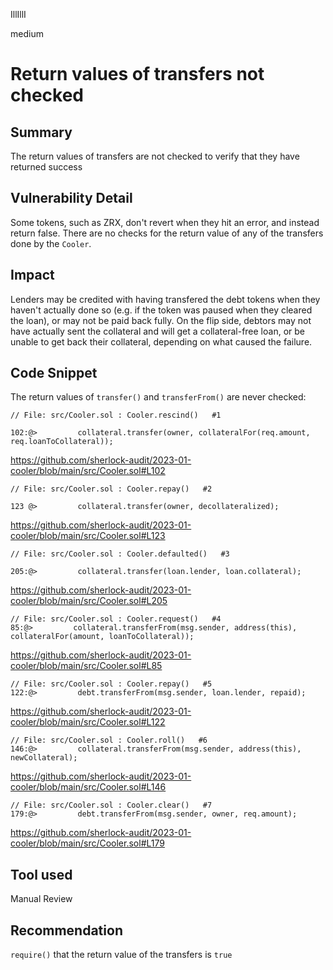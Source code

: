 IllIllI

medium

# Return values of transfers not checked

## Summary

The return values of transfers are not checked to verify that they have returned success


## Vulnerability Detail

Some tokens, such as ZRX, don't revert when they hit an error, and instead return false. There are no checks for the return value of any of the transfers done by the `Cooler`.


## Impact

Lenders may be credited with having transfered the debt tokens when they haven't actually done so (e.g. if the token was paused when they cleared the loan), or may not be paid back fully. On the flip side, debtors may not have actually sent the collateral and will get a collateral-free loan, or be unable to get back their collateral, depending on what caused the failure.


## Code Snippet

The return values of `transfer()` and `transferFrom()` are never checked:

```solidity
// File: src/Cooler.sol : Cooler.rescind()   #1

102:@>         collateral.transfer(owner, collateralFor(req.amount, req.loanToCollateral));
```
https://github.com/sherlock-audit/2023-01-cooler/blob/main/src/Cooler.sol#L102


```solidity
// File: src/Cooler.sol : Cooler.repay()   #2

123 @>         collateral.transfer(owner, decollateralized);
```
https://github.com/sherlock-audit/2023-01-cooler/blob/main/src/Cooler.sol#L123

```solidity
// File: src/Cooler.sol : Cooler.defaulted()   #3

205:@>         collateral.transfer(loan.lender, loan.collateral);
```
https://github.com/sherlock-audit/2023-01-cooler/blob/main/src/Cooler.sol#L205


```solidity
// File: src/Cooler.sol : Cooler.request()   #4
85:@>         collateral.transferFrom(msg.sender, address(this), collateralFor(amount, loanToCollateral));
```
https://github.com/sherlock-audit/2023-01-cooler/blob/main/src/Cooler.sol#L85



```solidity
// File: src/Cooler.sol : Cooler.repay()   #5
122:@>         debt.transferFrom(msg.sender, loan.lender, repaid);
```
https://github.com/sherlock-audit/2023-01-cooler/blob/main/src/Cooler.sol#L122


```solidity
// File: src/Cooler.sol : Cooler.roll()   #6
146:@>         collateral.transferFrom(msg.sender, address(this), newCollateral);
```
https://github.com/sherlock-audit/2023-01-cooler/blob/main/src/Cooler.sol#L146


```solidity
// File: src/Cooler.sol : Cooler.clear()   #7
179:@>         debt.transferFrom(msg.sender, owner, req.amount);
```
https://github.com/sherlock-audit/2023-01-cooler/blob/main/src/Cooler.sol#L179


## Tool used

Manual Review


## Recommendation

`require()` that the return value of the transfers is `true`

